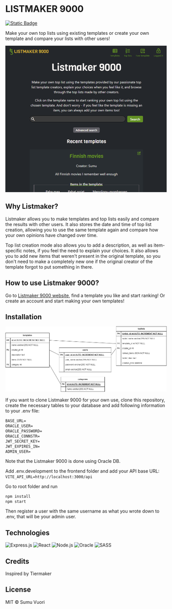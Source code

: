 # LISTMAKER 9000

[![Static Badge](https://img.shields.io/badge/Listmaker-9000-green)](https://toplistmaker.onrender.com/)

Make your own top lists using existing templates or create your own template and compare your lists with other users!

![Screenshot of the Listmaker 9000](./img/frontpage.png)

## Why Listmaker?

Listmaker allows you to make templates and top lists easily and compare the results with other users. It also stores the date and time of top list creation, allowing you to use the same template again and compare how your own opinions have changed over time.

Top list creation mode also allows you to add a description, as well as item-specific notes, if you feel the need to explain your choices. It also allows you to add new items that weren't present in the original template, so you don't need to make a completely new one if the original creator of the template forgot to put something in there.

## How to use Listmaker 9000?

Go to [Listmaker 9000 website](https://toplistmaker.onrender.com/), find a template you like and start ranking! Or create an account and start making your own templates!

## Installation

![Database](./img/database.drawio.png)

If you want to clone Listmaker 9000 for your own use, clone this repository, create the necessary tables to your database and add following information to your .env file:

```
BASE_URL=
ORACLE_USER=
ORACLE_PASSWORD=
ORACLE_CONNSTR=
JWT_SECRET_KEY=
JWT_EXPIRES_IN=
ADMIN_USER=
```

Note that the Listmaker 9000 is done using Oracle DB.

Add .env.development to the frontend folder and add your API base URL: `VITE_API_URL=http://localhost:3000/api`

Go to root folder and run

```
npm install
npm start
```

Then register a user with the same username as what you wrote down to .env, that will be your admin user.

## Technologies

![Express.js](https://img.shields.io/badge/Express%20js-000000?style=for-the-badge&logo=express&logoColor=white)
![React](https://img.shields.io/badge/React-20232A?style=for-the-badge&logo=react&logoColor=61DAFB)
![Node.js](https://img.shields.io/badge/Node%20js-339933?style=for-the-badge&logo=nodedotjs&logoColor=white)
![Oracle](https://img.shields.io/badge/Oracle-F80000?style=for-the-badge&logo=Oracle&logoColor=white)
![SASS](https://img.shields.io/badge/Sass-CC6699?style=for-the-badge&logo=sass&logoColor=white)

## Credits

Inspired by Tiermaker

## License

MIT © Sumu Vuori
